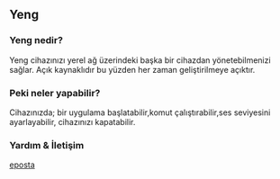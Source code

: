 ## Yeng

### Yeng nedir?

Yeng cihazınızı yerel ağ üzerindeki başka bir cihazdan yönetebilmenizi sağlar. Açık kaynaklıdır bu yüzden her zaman geliştirilmeye açıktır.

### Peki neler yapabilir?

Cihazınızda; bir uygulama başlatabilir,komut çalıştırabilir,ses seviyesini ayarlayabilir, cihazınızı kapatabilir.


### Yardım & İletişim

[eposta](zoda@vuhuv.com)
